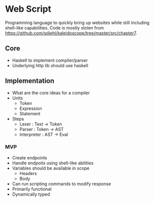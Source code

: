 # Web Script
Programming language to quickly bring up websites while still including shell-like capabilities.
Code is mostly stolen from https://github.com/sdiehl/kaleidoscope/tree/master/src/chapter7.

## Core
- Haskell to implement compiler/parser
- Underlying http lib should use haskell

## Implementation
- What are the core ideas for a compiler
- Units
    - Token
    - Expression
    - Statement
- Steps
    - Lexer : Text -> Token
    - Parser : Token -> AST
    - Interpreter : AST -> Eval

### MVP
- Create endpoints
- Handle endpoits using shell-like abilities
- Variables should be available in scope
    - Headers
    - Body
- Can run scripting commands to modify response
- Primarily functional
- Dynamically typed
